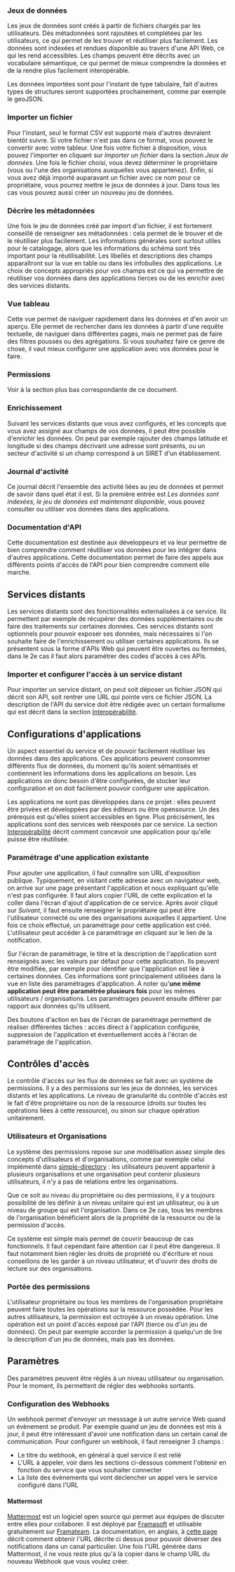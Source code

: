### Jeux de données

Les jeux de données sont créés à partir de fichiers chargés par les utilisateurs. Dés métadonnées sont rajoutées et complétées par les utilisateurs, ce qui permet de les trouver et réutiliser plus facilement. Les données sont indexées et rendues disponible au travers d'une API Web, ce qui les rend accessibles. Les champs peuvent être décrits avec un vocabulaire sémantique, ce qui permet de mieux comprendre la données et de la rendre plus facilement interopérable.

Les données importées sont pour l'instant de type tabulaire, fait d'autres types de structures seront supportées prochainement, comme par exemple le geoJSON.

### Importer un fichier

Pour l'instant, seul le format CSV est supporté mais d'autres devraient bientôt suivre. Si votre fichier n'est pas dans ce format, vous pouvez le convertir avec votre tableur. Une fois votre fichier à disposition, vous pouvez l'importer en cliquant sur *Importer un fichier* dans la section *Jeux de données*. Une fois le fichier choisi, vous devez déterminer le propriétaire (vous ou l'une des organisations auxquelles vous appartenez). Enfin, si vous avez déjà importé auparavant un fichier avec ce nom pour ce propriétaire, vous pourrez mettre le jeux de données à jour. Dans tous les cas vous pouvez aussi créer un nouveau jeu de données.

### Décrire les métadonnées

Une fois le jeu de données créé par import d'un fichier, il est fortement conseillé de renseigner ses métadonnées : cela permet de le trouver et de le réutiliser plus facilement. Les informations générales sont surtout utiles pour le catalogage, alors que les informations du schéma sont très important pour la réutilisabilité. Les libellés et descriptions des champs apparaîtront sur la vue en table ou dans les infobulles des applications. Le choix de concepts appropriés pour vos champs est ce qui va permettre de réutiliser vos données dans des applications tierces ou de les enrichir avec des services distants.

### Vue tableau

Cette vue permet de naviguer rapidement dans les données et d'en avoir un aperçu. Elle permet de rechercher dans les données à partir d'une requête textuelle, de naviguer dans différentes pages, mais ne permet pas de faire des filtres poussés ou des agrégations. Si vous souhaitez faire ce genre de chose, il vaut mieux configurer une application avec vos données pour le faire.

### Permissions
Voir à la section plus bas correspondante de ce document.

### Enrichissement

Suivant les services distants que vous avez configurés, et les concepts que vous avez assigné aux champs de vos données, il peut être possible d'enrichir les données. On peut par exemple rajouter des champs latitude et longitude si des champs décrivant une adresse sont présents, ou un secteur d'activité si un champ correspond à un SIRET d'un établissement.

### Journal d'activité

Ce journal décrit l'ensemble des activité liées au jeu de données et permet de savoir dans quel état il est. Si la première entrée est *Les données sont indexées, le jeu de données est maintenant disponible*, vous pouvez consulter ou utiliser vos données dans des applications.

### Documentation d'API
Cette documentation est destinée aux développeurs et va leur permettre de bien comprendre comment réutiliser vos données pour les intégrer dans d'autres applications. Cette documentation permet de faire des appels aux différents points d'accès de l'API pour bien comprendre comment elle marche.

## Services distants

Les services distants sont des fonctionnalités externalisées à ce service. Ils permettent par exemple de récupérer des données supplémentaires ou de faire des traitements sur certaines données. Ces services distants sont optionnels pour pouvoir exposer ses données, mais nécessaires si l'on souhaite faire de l'enrichissement ou utiliser certaines applications. Ils se présentent sous la forme d'APIs Web qui peuvent être ouvertes ou fermées, dans le 2e cas il faut alors paramétrer des codes d'accès à ces APIs.

### Importer et configurer l'accès à un service distant
Pour importer un service distant, on peut soit déposer un fichier JSON qui décrit son API, soit rentrer une URL qui pointe vers ce fichier JSON. La description de l'API du service doit être rédigée avec un certain formalisme qui est décrit dans la section [Interopérabilité](interoperate).


## Configurations d'applications

Un aspect essentiel du service et de pouvoir facilement réutiliser les données dans des applications. Ces applications peuvent consommer différents flux de données, du moment qu'ils soient sémantisés et contiennent les informations dons les applications on besoin. Les applications on donc besoin d'être configurées, de stocker leur configuration et on doit facilement pouvoir configurer une application.

Les applications ne sont pas développées dans ce projet : elles peuvent être privées et développées par des éditeurs ou être opensource. Un des prérequis est qu'elles soient accessibles en ligne. Plus précisément, les applications sont des services web réexposés par ce service. La section [Interopérabilité](interoperate) décrit comment concevoir une application pour qu'elle puisse être réutilisée.

### Paramétrage d'une application existante

Pour ajouter une application, il faut connaître son URL d'exposition publique. Typiquement, en visitant cette adresse avec un navigateur web, on arrive sur une page présentant l'application et nous expliquant qu'elle n'est pas configurée. Il faut alors copier l'URL de cette explication et la coller dans l'écran d'ajout d'application de ce service. Après avoir cliqué sur *Suivant*, il faut ensuite renseigner le propriétaire qui peut être l'utilisateur connecté ou une des organisations auxquelles il appartient. Une fois ce choix effectué, un paramétrage pour cette application est créé. L'utilisateur peut accéder à ce paramétrage en cliquant sur le lien de la notification.

Sur l'écran de paramétrage, le titre et la description de l'application sont renseignés avec les valeurs par défaut pour cette application. Ils peuvent être modifiée, par exemple pour identifier que l'application est liée à certaines données. Ces informations sont principalement utilisées dans la vue en liste des paramétrages d'application. A noter qu'**une même application peut être paramétrée plusieurs fois** pour les mêmes utilisateurs / organisations. Les paramétrages peuvent ensuite différer par rapport aux données qu'ils utilisent.

Des boutons d'action en bas de l'écran de paramétrage permettent de réaliser différentes tâches : accès direct à l'application configurée, suppression de l'application et éventuellement accès à l'écran de paramétrage de l'application.


## Contrôles d'accès

Le contrôle d'accès sur les flux de données se fait avec un système de permissions. Il y a des permissions sur les jeux de données, les services distants et les applications. Le niveau de granularité du contrôle d'accès est le fait d'être propriétaire ou non de la ressource (droits sur toutes les opérations liées à cette ressource), ou sinon sur chaque opération unitairement.

### Utilisateurs et Organisations

Le système des permissions repose sur une modélisation assez simple des concepts d'utilisateurs et d'organisations, comme par exemple celui implémenté dans [simple-directory](https://github.com/koumoul-dev/simple-directory) : les utilisateurs peuvent appartenir à plusieurs organisations et une organisation peut contenir plusieurs utilisateurs, il n'y a pas de relations entre les organisations.

Que ce soit au niveau du propriétaire ou des permissions, il y a toujours possibilité de les définir à un niveau unitaire qui est un utilisateur, ou à un niveau de groupe qui est l'organisation. Dans ce 2e cas, tous les membres de l'organisation bénéficient alors de la propriété de la ressource ou de la permission d'accès.

Ce système est simple mais permet de couvrir beaucoup de cas fonctionnels. Il faut cependant faire attention car il peut être dangereux. Il faut notamment bien régler les droits de propriété ou d'écriture et nous conseillons de les garder à un niveau utilisateur, et d'ouvrir des droits de lecture sur des organisations.

### Portée des permissions

L'utilisateur propriétaire ou tous les membres de l'organisation propriétaire peuvent faire toutes les opérations sur la ressource possédée. Pour les autres utilisateurs, la permission est octroyée à un niveau opération. Une opération est un point d'accès exposé par l'API (tierce ou d'un jeu de données). On peut par exemple accorder la permission à quelqu'un de lire la description d'un jeu de données, mais pas les données.


## Paramètres

Des paramètres peuvent être réglés à un niveau utilisateur ou organisation. Pour le moment, ils permettent de régler des webhooks sortants.

### Configuration des Webhooks

Un webhook permet d'envoyer un messsage à un autre service Web quand un évènement se produit. Par exemple quand un jeu de données est mis à jour, il peut être intéressant d'avoir une notification dans un certain canal de communication. Pour configurer un webhook, il faut renseigner 3 champs :
 * Le titre du webhook, en général à quel service il est relié
 * L'URL à appeler, voir dans les sections ci-dessous comment l'obtenir en fonction du service que vous souhaiter connecter
 * La liste des évènements qui vont déclencher un appel vers le service configuré dans l'URL

#### Mattermost

[Mattermost](https://mattermost.com) est un logiciel open source qui permet aux équipes de discuter entre elles pour collaborer. Il est déployé par [Framasoft](https://framasoft.org/) et utilisable gratuitement sur [Framateam](https://framateam.org). La documentation, en anglais, à [cette page](https://docs.mattermost.com/developer/webhooks-incoming.html) décrit comment obtenir l'URL décrite ci dessus pour pouvoir déverser des notifications dans un canal particulier. Une fois l'URL générée dans Mattermost, il ne vous reste plus qu'à la copier dans le champ URL du nouveau Webhook que vous voulez créer.
